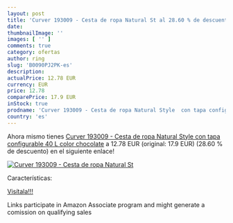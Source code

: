 ```yaml
---
layout: post
title: 'Curver 193009 - Cesta de ropa Natural St al 28.60 % de descuento'
date: 
thumbnailImage: ''
images: [ '' ]
comments: true
category: ofertas
author: ring
slug: 'B0090PJ2PK-es'
description:
actualPrice: 12.78 EUR
currency: EUR
price: 12.78
comparePrice: 17.9 EUR
inStock: true
prodname: 'Curver 193009 - Cesta de ropa Natural Style  con tapa configurable  40 L  color chocolate'
country: 'es'
---
```


Ahora mismo tienes [Curver 193009 - Cesta de ropa Natural Style  con tapa configurable  40 L  color chocolate](https://www.amazon.es/dp/B0090PJ2PK/?tag=tolees-21) a 12.78 EUR (original: 17.9 EUR) (28.60 %  de descuento) en el siguiente enlace!

[![Curver 193009 - Cesta de ropa Natural St]()](https://www.amazon.es/dp/B0090PJ2PK/?tag=tolees-21)

Características:


[Visítala!!!](https://www.amazon.es/dp/B0090PJ2PK/?tag=tolees-21)

Links participate in Amazon Associate program and might generate a comission on qualifying sales

